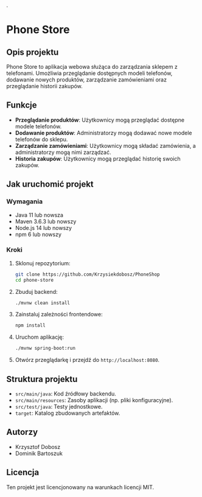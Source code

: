 .
# Phone Store

## Opis projektu

Phone Store to aplikacja webowa służąca do zarządzania sklepem z telefonami. Umożliwia przeglądanie dostępnych modeli telefonów, dodawanie nowych produktów, zarządzanie zamówieniami oraz przeglądanie historii zakupów.

## Funkcje

- **Przeglądanie produktów**: Użytkownicy mogą przeglądać dostępne modele telefonów.
- **Dodawanie produktów**: Administratorzy mogą dodawać nowe modele telefonów do sklepu.
- **Zarządzanie zamówieniami**: Użytkownicy mogą składać zamówienia, a administratorzy mogą nimi zarządzać.
- **Historia zakupów**: Użytkownicy mogą przeglądać historię swoich zakupów.

## Jak uruchomić projekt

### Wymagania

- Java 11 lub nowsza
- Maven 3.6.3 lub nowszy
- Node.js 14 lub nowszy
- npm 6 lub nowszy

### Kroki

1. Sklonuj repozytorium:
    ```sh
    git clone https://github.com/Krzysiekdobosz/PhoneShop
    cd phone-store
    ```

2. Zbuduj backend:
    ```sh
    ./mvnw clean install
    ```

3. Zainstaluj zależności frontendowe:
    ```sh
    npm install
    ```

4. Uruchom aplikację:
    ```sh
    ./mvnw spring-boot:run
    ```

5. Otwórz przeglądarkę i przejdź do `http://localhost:8080`.

## Struktura projektu

- `src/main/java`: Kod źródłowy backendu.
- `src/main/resources`: Zasoby aplikacji (np. pliki konfiguracyjne).
- `src/test/java`: Testy jednostkowe.
- `target`: Katalog zbudowanych artefaktów.

## Autorzy

- Krzysztof Dobosz
- Dominik Bartoszuk

## Licencja

Ten projekt jest licencjonowany na warunkach licencji MIT.